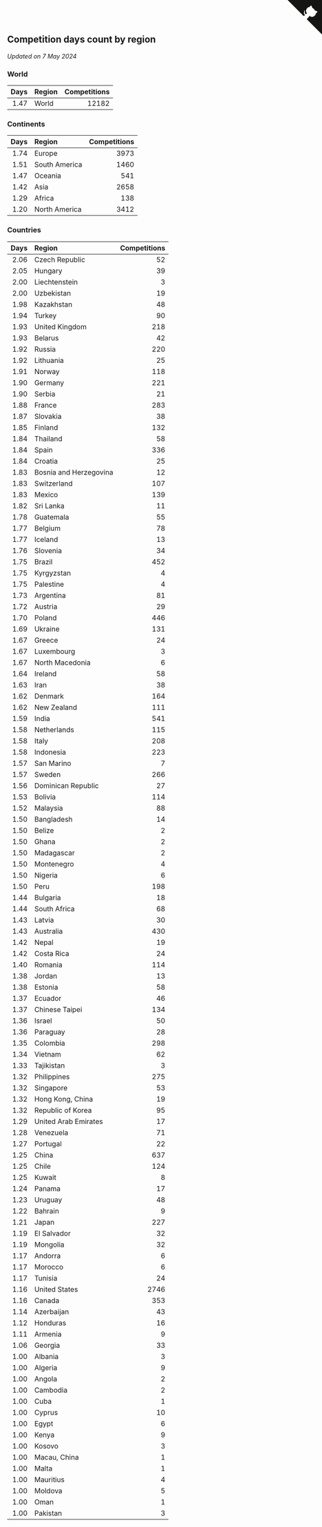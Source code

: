 ## Competition days count by region

*Updated on  7 May 2024*


### World

| Days | Region | Competitions |
| ---: | :--- | ---: |
| 1.47 | World | 12182 |

### Continents

| Days | Region | Competitions |
| ---: | :--- | ---: |
| 1.74 | Europe | 3973 |
| 1.51 | South America | 1460 |
| 1.47 | Oceania | 541 |
| 1.42 | Asia | 2658 |
| 1.29 | Africa | 138 |
| 1.20 | North America | 3412 |

### Countries

| Days | Region | Competitions |
| ---: | :--- | ---: |
| 2.06 | Czech Republic | 52 |
| 2.05 | Hungary | 39 |
| 2.00 | Liechtenstein | 3 |
| 2.00 | Uzbekistan | 19 |
| 1.98 | Kazakhstan | 48 |
| 1.94 | Turkey | 90 |
| 1.93 | United Kingdom | 218 |
| 1.93 | Belarus | 42 |
| 1.92 | Russia | 220 |
| 1.92 | Lithuania | 25 |
| 1.91 | Norway | 118 |
| 1.90 | Germany | 221 |
| 1.90 | Serbia | 21 |
| 1.88 | France | 283 |
| 1.87 | Slovakia | 38 |
| 1.85 | Finland | 132 |
| 1.84 | Thailand | 58 |
| 1.84 | Spain | 336 |
| 1.84 | Croatia | 25 |
| 1.83 | Bosnia and Herzegovina | 12 |
| 1.83 | Switzerland | 107 |
| 1.83 | Mexico | 139 |
| 1.82 | Sri Lanka | 11 |
| 1.78 | Guatemala | 55 |
| 1.77 | Belgium | 78 |
| 1.77 | Iceland | 13 |
| 1.76 | Slovenia | 34 |
| 1.75 | Brazil | 452 |
| 1.75 | Kyrgyzstan | 4 |
| 1.75 | Palestine | 4 |
| 1.73 | Argentina | 81 |
| 1.72 | Austria | 29 |
| 1.70 | Poland | 446 |
| 1.69 | Ukraine | 131 |
| 1.67 | Greece | 24 |
| 1.67 | Luxembourg | 3 |
| 1.67 | North Macedonia | 6 |
| 1.64 | Ireland | 58 |
| 1.63 | Iran | 38 |
| 1.62 | Denmark | 164 |
| 1.62 | New Zealand | 111 |
| 1.59 | India | 541 |
| 1.58 | Netherlands | 115 |
| 1.58 | Italy | 208 |
| 1.58 | Indonesia | 223 |
| 1.57 | San Marino | 7 |
| 1.57 | Sweden | 266 |
| 1.56 | Dominican Republic | 27 |
| 1.53 | Bolivia | 114 |
| 1.52 | Malaysia | 88 |
| 1.50 | Bangladesh | 14 |
| 1.50 | Belize | 2 |
| 1.50 | Ghana | 2 |
| 1.50 | Madagascar | 2 |
| 1.50 | Montenegro | 4 |
| 1.50 | Nigeria | 6 |
| 1.50 | Peru | 198 |
| 1.44 | Bulgaria | 18 |
| 1.44 | South Africa | 68 |
| 1.43 | Latvia | 30 |
| 1.43 | Australia | 430 |
| 1.42 | Nepal | 19 |
| 1.42 | Costa Rica | 24 |
| 1.40 | Romania | 114 |
| 1.38 | Jordan | 13 |
| 1.38 | Estonia | 58 |
| 1.37 | Ecuador | 46 |
| 1.37 | Chinese Taipei | 134 |
| 1.36 | Israel | 50 |
| 1.36 | Paraguay | 28 |
| 1.35 | Colombia | 298 |
| 1.34 | Vietnam | 62 |
| 1.33 | Tajikistan | 3 |
| 1.32 | Philippines | 275 |
| 1.32 | Singapore | 53 |
| 1.32 | Hong Kong, China | 19 |
| 1.32 | Republic of Korea | 95 |
| 1.29 | United Arab Emirates | 17 |
| 1.28 | Venezuela | 71 |
| 1.27 | Portugal | 22 |
| 1.25 | China | 637 |
| 1.25 | Chile | 124 |
| 1.25 | Kuwait | 8 |
| 1.24 | Panama | 17 |
| 1.23 | Uruguay | 48 |
| 1.22 | Bahrain | 9 |
| 1.21 | Japan | 227 |
| 1.19 | El Salvador | 32 |
| 1.19 | Mongolia | 32 |
| 1.17 | Andorra | 6 |
| 1.17 | Morocco | 6 |
| 1.17 | Tunisia | 24 |
| 1.16 | United States | 2746 |
| 1.16 | Canada | 353 |
| 1.14 | Azerbaijan | 43 |
| 1.12 | Honduras | 16 |
| 1.11 | Armenia | 9 |
| 1.06 | Georgia | 33 |
| 1.00 | Albania | 3 |
| 1.00 | Algeria | 9 |
| 1.00 | Angola | 2 |
| 1.00 | Cambodia | 2 |
| 1.00 | Cuba | 1 |
| 1.00 | Cyprus | 10 |
| 1.00 | Egypt | 6 |
| 1.00 | Kenya | 9 |
| 1.00 | Kosovo | 3 |
| 1.00 | Macau, China | 1 |
| 1.00 | Malta | 1 |
| 1.00 | Mauritius | 4 |
| 1.00 | Moldova | 5 |
| 1.00 | Oman | 1 |
| 1.00 | Pakistan | 3 |


<a href="https://github.com/jonatanklosko/wca_statistics" class="github-corner" aria-label="View source on Github"><svg width="80" height="80" viewBox="0 0 250 250" style="fill:#151513; color:#fff; position: absolute; top: 0; border: 0; right: 0;" aria-hidden="true"><path d="M0,0 L115,115 L130,115 L142,142 L250,250 L250,0 Z"></path><path d="M128.3,109.0 C113.8,99.7 119.0,89.6 119.0,89.6 C122.0,82.7 120.5,78.6 120.5,78.6 C119.2,72.0 123.4,76.3 123.4,76.3 C127.3,80.9 125.5,87.3 125.5,87.3 C122.9,97.6 130.6,101.9 134.4,103.2" fill="currentColor" style="transform-origin: 130px 106px;" class="octo-arm"></path><path d="M115.0,115.0 C114.9,115.1 118.7,116.5 119.8,115.4 L133.7,101.6 C136.9,99.2 139.9,98.4 142.2,98.6 C133.8,88.0 127.5,74.4 143.8,58.0 C148.5,53.4 154.0,51.2 159.7,51.0 C160.3,49.4 163.2,43.6 171.4,40.1 C171.4,40.1 176.1,42.5 178.8,56.2 C183.1,58.6 187.2,61.8 190.9,65.4 C194.5,69.0 197.7,73.2 200.1,77.6 C213.8,80.2 216.3,84.9 216.3,84.9 C212.7,93.1 206.9,96.0 205.4,96.6 C205.1,102.4 203.0,107.8 198.3,112.5 C181.9,128.9 168.3,122.5 157.7,114.1 C157.9,116.9 156.7,120.9 152.7,124.9 L141.0,136.5 C139.8,137.7 141.6,141.9 141.8,141.8 Z" fill="currentColor" class="octo-body"></path></svg></a><style>.github-corner:hover .octo-arm{animation:octocat-wave 560ms ease-in-out}@keyframes octocat-wave{0%,100%{transform:rotate(0)}20%,60%{transform:rotate(-25deg)}40%,80%{transform:rotate(10deg)}}@media (max-width:500px){.github-corner:hover .octo-arm{animation:none}.github-corner .octo-arm{animation:octocat-wave 560ms ease-in-out}}</style>
